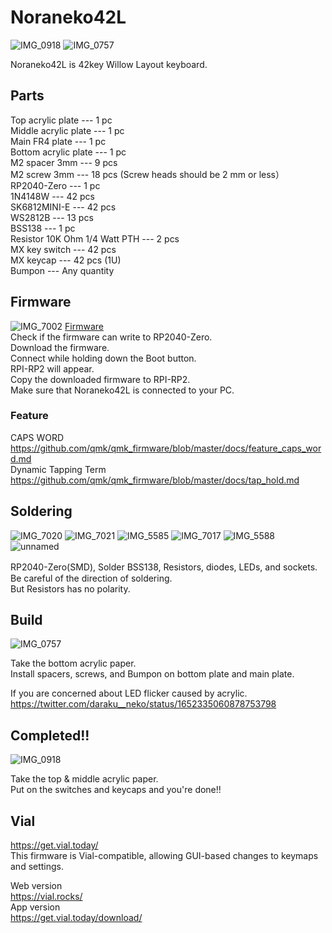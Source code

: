 # Noraneko42L
![IMG_0918](https://user-images.githubusercontent.com/5214078/236359157-51a97c6f-2a56-4a80-a362-1c1098d21168.jpeg)
![IMG_0757](https://user-images.githubusercontent.com/5214078/236359170-afb49d4c-0c8e-48a6-b444-e25247330236.jpeg)

Noraneko42L is 42key Willow Layout keyboard.  

## Parts  

Top acrylic plate --- 1 pc  
Middle acrylic plate --- 1 pc   
Main FR4 plate --- 1 pc   
Bottom acrylic plate --- 1 pc   
M2 spacer 3mm --- 9 pcs  
M2 screw 3mm --- 18 pcs  (Screw heads should be 2 mm or less）  
RP2040-Zero --- 1 pc   
1N4148W --- 42 pcs  
SK6812MINI-E --- 42 pcs  
WS2812B --- 13 pcs  
BSS138 --- 1 pc  
Resistor 10K Ohm 1/4 Watt PTH --- 2 pcs  
MX key switch --- 42 pcs    
MX keycap   --- 42 pcs (1U)   
Bumpon --- Any quantity 

## Firmware
![IMG_7002](https://user-images.githubusercontent.com/5214078/201300486-a19fce27-7261-4fac-a14e-f837b712de54.jpeg)
[Firmware](https://github.com/darakuneko/Noraneko/raw/main/noraneko42L/v1.0/firmware/noraneko42L_vial.uf2)  
Check if the firmware can write to RP2040-Zero.  
Download the firmware.   
Connect while holding down the Boot button.  
RPI-RP2 will appear.  
Copy the downloaded firmware to RPI-RP2.  
Make sure that Noraneko42L is connected to your PC.

### Feature
CAPS WORD  
https://github.com/qmk/qmk_firmware/blob/master/docs/feature_caps_word.md   
Dynamic Tapping Term   
https://github.com/qmk/qmk_firmware/blob/master/docs/tap_hold.md  

## Soldering
![IMG_7020](https://user-images.githubusercontent.com/5214078/201305293-fc02600c-bd61-48fc-b5ba-b1e6f3c53741.jpeg)
![IMG_7021](https://user-images.githubusercontent.com/5214078/201386019-704d5e56-faff-4dc6-a010-397cb9949110.jpeg)
![IMG_5585](https://user-images.githubusercontent.com/5214078/196370976-1ae8f0df-43c9-4802-8a62-8c840f756a45.png)
![IMG_7017](https://user-images.githubusercontent.com/5214078/201293813-f836e7c0-ed6d-4031-ab17-09eea528efa6.jpg)
![IMG_5588](https://user-images.githubusercontent.com/5214078/196371378-a40fc202-53ea-49b4-a9e6-ca88323a2bc1.png)
![unnamed](https://user-images.githubusercontent.com/5214078/234236638-de475c43-c586-493f-8152-63ca74c02ff0.jpg)

RP2040-Zero(SMD), Solder BSS138, Resistors, diodes, LEDs, and sockets.　  
Be careful of the direction of soldering.  
But Resistors has no polarity.

## Build
![IMG_0757](https://user-images.githubusercontent.com/5214078/236359224-5ccf51fc-f394-4d8e-bbf1-bedc44bc3668.jpeg)

Take the bottom acrylic paper.   
Install spacers, screws, and Bumpon on bottom plate and main plate.   

If you are concerned about LED flicker caused by acrylic.  
https://twitter.com/daraku__neko/status/1652335060878753798

## Completed!!
![IMG_0918](https://user-images.githubusercontent.com/5214078/236359157-51a97c6f-2a56-4a80-a362-1c1098d21168.jpeg)

Take the top & middle acrylic paper.  
Put on the switches and keycaps and you're done!!

## Vial 
https://get.vial.today/  
This firmware is Vial-compatible, allowing GUI-based changes to keymaps and settings.  

Web version  
https://vial.rocks/  
App version  
https://get.vial.today/download/  


